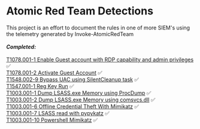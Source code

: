# Atomic Red Team Detections

This project is an effort to document the rules in one of more SIEM's using the telemetry generated by Invoke-AtomicRedTeam<br/><br/>***Completed:***<br/><br/>[T1078.001-1 Enable Guest account with RDP capability and admin privileges](https://github.com/saroyaj/atomic-red-team-detection/tree/main/Detections/T1078.001/README.MD) :white_check_mark:<br/>[T1078.001-2 Activate Guest Account](https://github.com/saroyaj/atomic-red-team-detection/tree/main/Detections/T1078.001/README.MD) :white_check_mark:<br/>[T1548.002-9 Bypass UAC using SilentCleanup task](https://github.com/saroyaj/atomic-red-team-detection/tree/main/Detections/T1548.002/README.MD) :white_check_mark:<br/>[T1547.001-1 Reg Key Run](https://github.com/saroyaj/atomic-red-team-detection/tree/main/Detections/T1547.001/README.MD) :white_check_mark:<br/>[T1003.001-1 Dump LSASS.exe Memory using ProcDump](https://github.com/saroyaj/atomic-red-team-detection/tree/main/Detections/T1003.001/README.MD) :white_check_mark:<br/>[T1003.001-2 Dump LSASS.exe Memory using comsvcs.dll](https://github.com/saroyaj/atomic-red-team-detection/tree/main/Detections/T1003.001/README.MD) :white_check_mark:<br/>[T1003.001-6 Offline Credential Theft With Mimikatz](https://github.com/saroyaj/atomic-red-team-detection/tree/main/Detections/T1003.001/README.MD) :white_check_mark:<br/>[T1003.001-7 LSASS read with pypykatz](https://github.com/saroyaj/atomic-red-team-detection/tree/main/Detections/T1003.001/README.MD) :white_check_mark:<br/>[T1003.001-10 Powershell Mimikatz](https://github.com/saroyaj/atomic-red-team-detection/tree/main/Detections/T1003.001/README.MD) :white_check_mark:<br/>
